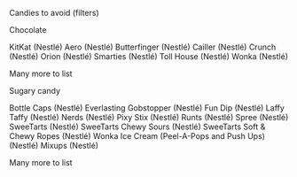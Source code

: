 Candies to avoid (filters)

Chocolate

KitKat (Nestlé)
Aero (Nestlé)
Butterfinger (Nestlé)
Cailler (Nestlé)
Crunch (Nestlé)
Orion (Nestlé)
Smarties (Nestlé)
Toll House (Nestlé)
Wonka (Nestlé)

Many more to list

Sugary candy

Bottle Caps (Nestlé)
Everlasting Gobstopper (Nestlé)
Fun Dip (Nestlé)
Laffy Taffy (Nestlé)
Nerds (Nestlé)
Pixy Stix (Nestlé)
Runts (Nestlé)
Spree (Nestlé)
SweeTarts (Nestlé)
SweeTarts Chewy Sours (Nestlé)
SweeTarts Soft & Chewy Ropes (Nestlé)
Wonka Ice Cream (Peel-A-Pops and Push Ups) (Nestlé)
Mixups (Nestlé)

Many more to list
